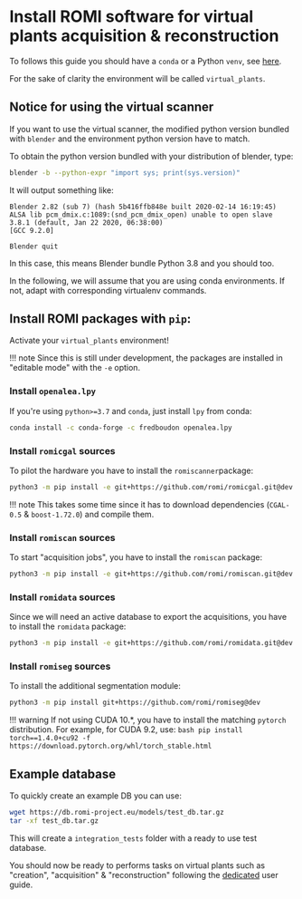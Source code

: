Install ROMI software for virtual plants acquisition & reconstruction
=====================================================================

To follows this guide you should have a `conda` or a Python `venv`, see [here](create_env.md).

For the sake of clarity the environment will be called `virtual_plants`.


## Notice for using the virtual scanner
If you want to use the virtual scanner, the modified python version bundled with `blender` and the environment python version have to match.

To obtain the python version bundled with your distribution of blender, type:
```bash
blender -b --python-expr "import sys; print(sys.version)"
```

It will output something like:
```
Blender 2.82 (sub 7) (hash 5b416ffb848e built 2020-02-14 16:19:45)
ALSA lib pcm_dmix.c:1089:(snd_pcm_dmix_open) unable to open slave
3.8.1 (default, Jan 22 2020, 06:38:00) 
[GCC 9.2.0]

Blender quit
```
In this case, this means Blender bundle Python 3.8 and you should too.

In the following, we will assume that you are using conda environments.
If not, adapt with corresponding virtualenv commands.


## Install ROMI packages with `pip`:

Activate your `virtual_plants` environment!

!!! note
    Since this is still under development, the packages are installed in "editable mode" with the `-e` option.

### Install `openalea.lpy`
If you're using `python>=3.7` and `conda`, just install `lpy` from conda:
```bash
conda install -c conda-forge -c fredboudon openalea.lpy
```

### Install `romicgal` sources
To pilot the hardware you have to install the `romiscanner`package:

```bash
python3 -m pip install -e git+https://github.com/romi/romicgal.git@dev
```

!!! note
    This takes some time since it has to download dependencies (`CGAL-0.5` & `boost-1.72.0`) and compile them.

### Install `romiscan` sources
To start "acquisition jobs", you have to install the `romiscan` package:

```bash
python3 -m pip install -e git+https://github.com/romi/romiscan.git@dev
```

### Install `romidata` sources
Since we will need an active database to export the acquisitions, you have to install the `romidata` package:
```bash
python3 -m pip install -e git+https://github.com/romi/romidata.git@dev
```

### Install `romiseg` sources
To install the additional segmentation module:
```bash
python3 -m pip install git+https://github.com/romi/romiseg@dev
```
!!! warning
    If not using CUDA 10.*, you have to install the matching `pytorch` distribution.
    For example, for CUDA 9.2, use:
    ```bash
    pip install torch==1.4.0+cu92 -f https://download.pytorch.org/whl/torch_stable.html
    ```


## Example database
To quickly create an example DB you can use:
```bash
wget https://db.romi-project.eu/models/test_db.tar.gz
tar -xf test_db.tar.gz
```
This will create a `integration_tests` folder with a ready to use test database. 

You should now be ready to performs tasks on virtual plants such as "creation", "acquisition" & "reconstruction" following the [dedicated](../tutorials/virtual_scan.md) user guide.
